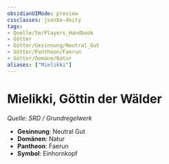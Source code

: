 ```yaml
---
obsidianUIMode: preview
cssclasses: json5e-deity
tags:
- Quelle/5e/Players_Handbook
- Götter
- Götter/Gesinnung/Neutral_Gut
- Götter/Pantheon/Faerun
- Götter/Domäne/Natur
aliases: ["Mielikki"]
---
```

# Mielikki, Göttin der Wälder
*Quelle: SRD / Grundregelwerk* 

- **Gesinnung**: Neutral Gut
- **Domänen**: Natur
- **Pantheon**: Faerun
- **Symbol**: Einhornkopf